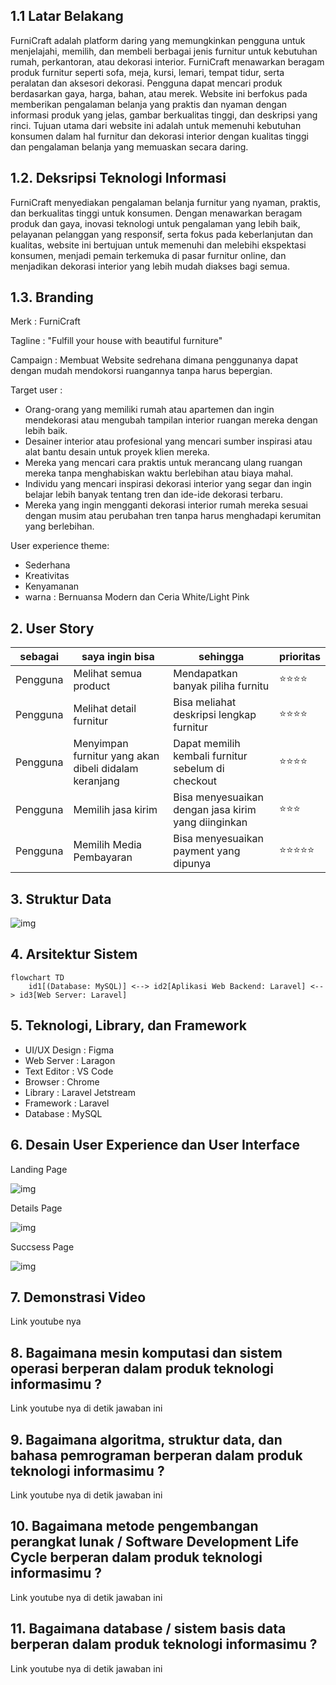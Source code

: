 ## 1.1 Latar Belakang

FurniCraft adalah platform daring yang memungkinkan pengguna untuk menjelajahi, memilih, dan membeli berbagai jenis furnitur untuk kebutuhan rumah, perkantoran, atau dekorasi interior. FurniCraft menawarkan beragam produk furnitur seperti sofa, meja, kursi, lemari, tempat tidur, serta peralatan dan aksesori dekorasi. Pengguna dapat mencari produk berdasarkan gaya, harga, bahan, atau merek. Website ini berfokus pada memberikan pengalaman belanja yang praktis dan nyaman dengan informasi produk yang jelas, gambar berkualitas tinggi, dan deskripsi yang rinci. Tujuan utama dari website ini adalah untuk memenuhi kebutuhan konsumen dalam hal furnitur dan dekorasi interior dengan kualitas tinggi dan pengalaman belanja yang memuaskan secara daring.

## 1.2. Deksripsi Teknologi Informasi

FurniCraft menyediakan pengalaman belanja furnitur yang nyaman, praktis, dan berkualitas tinggi untuk konsumen. Dengan menawarkan beragam produk dan gaya, inovasi teknologi untuk pengalaman yang lebih baik, pelayanan pelanggan yang responsif, serta fokus pada keberlanjutan dan kualitas, website ini bertujuan untuk memenuhi dan melebihi ekspektasi konsumen, menjadi pemain terkemuka di pasar furnitur online, dan menjadikan dekorasi interior yang lebih mudah diakses bagi semua.

## 1.3. Branding

Merk : FurniCraft

Tagline : "Fulfill your house with beautiful furniture"

Campaign : Membuat Website sedrehana dimana penggunanya dapat dengan mudah mendokorsi ruangannya tanpa harus bepergian.

Target user :
- Orang-orang yang memiliki rumah atau apartemen dan ingin mendekorasi atau mengubah tampilan interior ruangan mereka dengan lebih baik.
- Desainer interior atau profesional yang mencari sumber inspirasi atau alat bantu desain untuk proyek klien mereka.
- Mereka yang mencari cara praktis untuk merancang ulang ruangan mereka tanpa menghabiskan waktu berlebihan atau biaya mahal.
- Individu yang mencari inspirasi dekorasi interior yang segar dan ingin belajar lebih banyak tentang tren dan ide-ide dekorasi terbaru.
- Mereka yang ingin mengganti dekorasi interior rumah mereka sesuai dengan musim atau perubahan tren tanpa harus menghadapi kerumitan yang berlebihan.

User experience theme:
- Sederhana
- Kreativitas
- Kenyamanan
- warna : Bernuansa Modern dan Ceria White/Light Pink

   

## 2. User Story

sebagai | saya ingin bisa | sehingga | prioritas
---|---|---|---
Pengguna | Melihat semua product | Mendapatkan banyak piliha furnitu  | ⭐⭐⭐⭐
Pengguna | Melihat detail furnitur | Bisa meliahat deskripsi lengkap furnitur  | ⭐⭐⭐⭐
Pengguna | Menyimpan furnitur yang akan dibeli didalam keranjang | Dapat memilih kembali furnitur sebelum di checkout  | ⭐⭐⭐⭐
Pengguna | Memilih jasa kirim | Bisa menyesuaikan dengan jasa kirim yang diinginkan  | ⭐⭐⭐
Pengguna | Memilih Media Pembayaran | Bisa menyesuaikan payment yang dipunya  | ⭐⭐⭐⭐⭐


## 3. Struktur Data

![img](https://github.com/Agimridwan23/Agimridwan23/blob/main/Doc/ERD.png?raw=true)

## 4. Arsitektur Sistem

```mermaid
flowchart TD
    id1[(Database: MySQL)] <--> id2[Aplikasi Web Backend: Laravel] <--> id3[Web Server: Laravel]  
```

## 5. Teknologi, Library, dan Framework

- UI/UX Design : Figma
- Web Server   : Laragon
- Text Editor  : VS Code
- Browser      : Chrome
- Library      : Laravel Jetstream
- Framework    : Laravel
- Database     : MySQL
  

## 6. Desain User Experience dan User Interface

Landing Page 

![img](https://github.com/Agimridwan23/Agimridwan23/blob/main/Doc/Landing%20Page.png?raw=true)

Details Page

![img](https://github.com/Agimridwan23/Agimridwan23/blob/main/Doc/Single%20Page.png?raw=true)

Succsess Page

![img](https://github.com/Agimridwan23/Agimridwan23/blob/main/Doc/Success%20Page.png?raw=true)

## 7. Demonstrasi Video

Link youtube nya

## 8. Bagaimana mesin komputasi dan sistem operasi berperan dalam produk teknologi informasimu ?

Link youtube nya di detik jawaban ini

## 9. Bagaimana algoritma, struktur data, dan bahasa pemrograman berperan dalam produk teknologi informasimu ?

Link youtube nya di detik jawaban ini

## 10. Bagaimana metode pengembangan perangkat lunak / Software Development Life Cycle berperan dalam produk teknologi informasimu ?

Link youtube nya di detik jawaban ini

## 11. Bagaimana database / sistem basis data berperan dalam produk teknologi informasimu ?

Link youtube nya di detik jawaban ini
